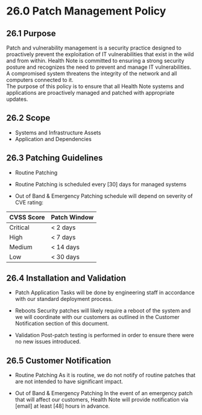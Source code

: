 # 26.0 Patch Management Policy 

## 26.1 Purpose

Patch and vulnerability management is a security practice designed to proactively prevent the exploitation of IT vulnerabilities that exist in the wild and from within. Health Note is committed to ensuring a strong security posture and recognizes the need to prevent and manage IT vulnerabilities.  A compromised system threatens the integrity of the network and all computers connected to it.  
The purpose of this policy is to ensure that all Health Note systems and applications are proactively managed and patched with appropriate updates. 

## 26.2 Scope

- Systems and Infrastructure Assets
- Application and Dependencies

## 26.3 Patching Guidelines

- Routine Patching
- Routine Patching is scheduled every [30] days for managed systems

- Out of Band & Emergency Patching schedule will depend on severity of CVE rating:

| CVSS Score | Patch Window |
|------------|--------------|
| Critical   | < 2 days     |
| High       | < 7 days     |
| Medium     | < 14 days    |
| Low        | < 30 days    |

## 26.4 Installation and Validation

- Patch Application
Tasks will be done by engineering staff in accordance with our standard deployment process.

- Reboots
Security patches will likely require a reboot of the system and we will coordinate with our customers as outlined in the Customer Notification section of this document.

- Validation
Post-patch testing is performed in order to ensure there were no new issues introduced. 

## 26.5 Customer Notification

- Routine Patching
As it is routine, we do not notify of routine patches that are not intended to have significant impact.

- Out of Band & Emergency Patching
In the event of an emergency patch that will affect our customers, Health Note will provide notification via [email] at least [48] hours in advance.
